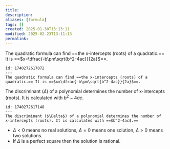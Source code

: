 ```yaml
---
title: 
description: 
aliases: [formula]
tags: []
created: 2025-01-30T13:13:11
modified: 2025-02-23T13:11:13
permalink:
---
```


The quadratic formula can find ==the x-intercepts (roots) of a quadratic.== It is ==$x=\dfrac{-b\pm\sqrt{b^2-4ac}}{2a}$==. 

```anki
id: 1740272617072
---
The quadratic formula can find ==the x-intercepts (roots) of a quadratic.== It is ==$x=\dfrac{-b\pm\sqrt{b^2-4ac}}{2a}$==. 
```

The discriminant ($\Delta$) of a polynomial determines the number of x-intercepts (roots). It is calculated with $b^2-4ac$.

```anki
id: 1740272617148
---
The discriminant ($\Delta$) of a polynomial determines the number of x-intercepts (roots). It is calculated with ==$b^2-4ac$.==
```

- $\Delta<0$ means no real solutions, $\Delta=0$ means one solution, $\Delta>0$ means two solutions.
- If $\Delta$ is a perfect square then the solution is rational.
